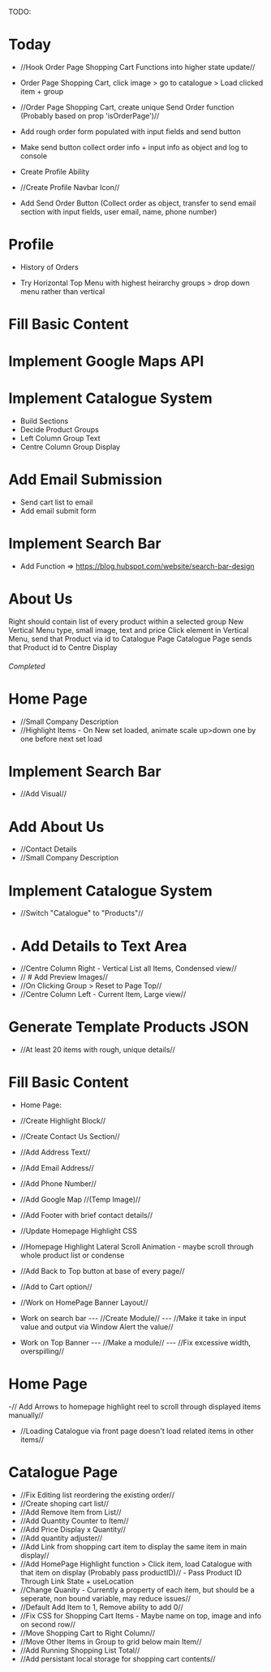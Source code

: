 TODO:

# Today

- //Hook Order Page Shopping Cart Functions into higher state update//
- Order Page Shopping Cart, click image > go to catalogue > Load clicked item + group
- //Order Page Shopping Cart, create unique Send Order function (Probably based on prop 'isOrderPage')//
- Add rough order form populated with input fields and send button
- Make send button collect order info + input info as object and log to console

- Create Profile Ability
- //Create Profile Navbar Icon//

- Add Send Order Button (Collect order as object, transfer to send email section with input fields, user email, name, phone number)


# Profile
- History of Orders

- Try Horizontal Top Menu with highest heirarchy groups > drop down menu rather than vertical


# Fill Basic Content



# Implement Google Maps API

# Implement Catalogue System

- Build Sections
- Decide Product Groups
- Left Column Group Text
- Centre Column Group Display



# Add Email Submission
- Send cart list to email
- Add email submit form


# Implement Search Bar
- Add Function => https://blog.hubspot.com/website/search-bar-design

# About Us





Right should contain list of every product within a selected group
New Vertical Menu type, small image, text and price
Click element in Vertical Menu, send that Product via id to Catalogue Page
Catalogue Page sends that Product id to Centre Display

###### Completed ##########################################

# Home Page
- //Small Company Description
- //Highlight Items - On New set loaded, animate scale up>down one by one before next set load

# Implement Search Bar
- //Add Visual//
# Add About Us
- //Contact Details
- //Small Company Description

# Implement Catalogue System
- //Switch "Catalogue" to "Products"//
- # Add Details to Text Area
- //Centre Column Right - Vertical List all Items, Condensed view//
- // # Add Preview Images//
- //On Clicking Group > Reset to Page Top//
- //Centre Column Left - Current Item, Large view//

# Generate Template Products JSON
- //At least 20 items with rough, unique details//


# Fill Basic Content
- Home Page:
- //Create Highlight Block//
- //Create Contact Us Section//
- //Add Address Text//
- //Add Email Address//
- //Add Phone Number//
- //Add Google Map //(Temp Image)//
- //Add Footer with brief contact details//
- //Update Homepage Highlight CSS
- //Homepage Highlight Lateral Scroll Animation - maybe scroll through whole product list or condense

- //Add Back to Top button at base of every page//
- //Add to Cart option//
- //Work on HomePage Banner Layout//

- Work on search bar
--- //Create Module//
--- //Make it take in input value and output via Window Alert the value//

- Work on Top Banner
--- //Make a module//
--- //Fix excessive width, overspilling//

# Home Page
-// Add Arrows to homepage highlight reel to scroll through displayed items manually//
- //Loading Catalogue via front page doesn't load related items in other items//

# Catalogue Page
- //Fix Editing list reordering the existing order//
- //Create shoping cart list//
- //Add Remove Item from List//
- //Add Quantity Counter to Item//
- //Add Price Display x Quantity//
- //Add quantity adjuster//
- //Add Link from shopping cart item to display the same item in main display//
- //Add HomePage Highlight function > Click item, load Catalogue with that item on display (Probably pass productID)// - Pass Product ID Through Link State + useLocation
- //Change Quanity - Currently a property of each item, but should be a seperate, non bound variable, may reduce issues//
- //Default Add Item to 1, Remove ability to add 0//
- //Fix CSS for Shopping Cart Items - Maybe name on top, image and info on second row//
- //Move Shopping Cart to Right Column//
- //Move Other Items in Group to grid below main Item//
- //Add Running Shopping List Total//
- //Add persistant local storage for shopping cart contents//